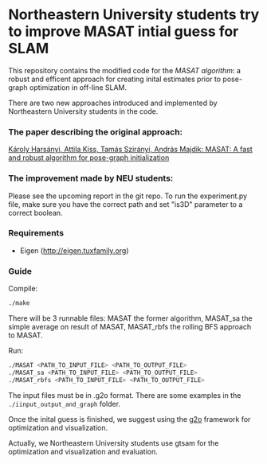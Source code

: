 Northeastern University students try to improve
MASAT intial guess for SLAM
============================================
This repository contains the modified code for the *MASAT algorithm*: a robust and efficent approach for creating inital estimates prior to pose-graph optimization in off-line SLAM. 

There are two new approaches introduced and implemented by Northeastern University students in the code.

### The paper describing the original approach:
[Károly Harsányi, Attila Kiss, Tamás Szirányi, András Majdik: MASAT: A fast and robust algorithm for pose-graph initialization](https://www.sciencedirect.com/science/article/pii/S0167865519303241)

### The improvement made by NEU students:
Please see the upcoming report in the git repo.
To run the experiment.py file, make sure you have the correct path and set "is3D" parameter to a correct boolean.


### Requirements
- Eigen (http://eigen.tuxfamily.org)

### Guide
Compile:
```sh
./make
```

There will be 3 runnable files:
MASAT the former algorithm,
MASAT_sa the simple average on result of MASAT,
MASAT_rbfs the rolling BFS approach to MASAT.


Run:
```sh
./MASAT <PATH_TO_INPUT_FILE> <PATH_TO_OUTPUT_FILE>
./MASAT_sa <PATH_TO_INPUT_FILE> <PATH_TO_OUTPUT_FILE>
./MASAT_rbfs <PATH_TO_INPUT_FILE> <PATH_TO_OUTPUT_FILE>
```



The input files must be in .g2o format. There are some examples in the ```./iinput_output_and_graph``` folder.

Once the inital guess is finished, we suggest using the [g2o](https://github.com/RainerKuemmerle/g2o) framework for optimization and visualization.

Actually, we Northeastern University students use gtsam for the optimization and visualization and evaluation.
